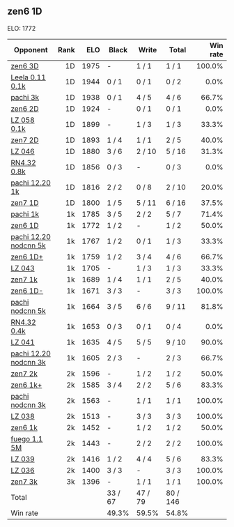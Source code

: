 ## zen6 1D ##

ELO: 1772

Opponent | Rank | ELO | Black | Write | Total | Win rate
---------|-----:|----:|-------|-------|-------|-------:
[zen6 3D](zen6%203D.md) | 1D | 1975 | - | 1 / 1 | 1 / 1 | 100.0%
[Leela 0.11 0.1k](Leela%200.11%200.1k.md) | 1D | 1944 | 0 / 1 | 0 / 1 | 0 / 2 | 0.0%
[pachi 3k](pachi%203k.md) | 1D | 1938 | 0 / 1 | 4 / 5 | 4 / 6 | 66.7%
[zen6 2D](zen6%202D.md) | 1D | 1924 | - | 0 / 1 | 0 / 1 | 0.0%
[LZ 058 0.1k](LZ%20058%200.1k.md) | 1D | 1899 | - | 1 / 3 | 1 / 3 | 33.3%
[zen7 2D](zen7%202D.md) | 1D | 1893 | 1 / 4 | 1 / 1 | 2 / 5 | 40.0%
[LZ 046](LZ%20046.md) | 1D | 1880 | 3 / 6 | 2 / 10 | 5 / 16 | 31.3%
[RN4.32 0.8k](RN4.32%200.8k.md) | 1D | 1856 | 0 / 3 | - | 0 / 3 | 0.0%
[pachi 12.20 1k](pachi%2012.20%201k.md) | 1D | 1816 | 2 / 2 | 0 / 8 | 2 / 10 | 20.0%
[zen7 1D](zen7%201D.md) | 1D | 1800 | 1 / 5 | 5 / 11 | 6 / 16 | 37.5%
[pachi 1k](pachi%201k.md) | 1k | 1785 | 3 / 5 | 2 / 2 | 5 / 7 | 71.4%
[zen6 1D](zen6%201D.md) | 1k | 1772 | 1 / 2 | - | 1 / 2 | 50.0%
[pachi 12.20 nodcnn 5k](pachi%2012.20%20nodcnn%205k.md) | 1k | 1767 | 1 / 2 | 0 / 1 | 1 / 3 | 33.3%
[zen6 1D+](zen6%201D+.md) | 1k | 1759 | 1 / 2 | 3 / 4 | 4 / 6 | 66.7%
[LZ 043](LZ%20043.md) | 1k | 1705 | - | 1 / 3 | 1 / 3 | 33.3%
[zen7 1k](zen7%201k.md) | 1k | 1689 | 1 / 4 | 1 / 1 | 2 / 5 | 40.0%
[zen6 1D-](zen6%201D-.md) | 1k | 1671 | 3 / 3 | - | 3 / 3 | 100.0%
[pachi nodcnn 5k](pachi%20nodcnn%205k.md) | 1k | 1664 | 3 / 5 | 6 / 6 | 9 / 11 | 81.8%
[RN4.32 0.4k](RN4.32%200.4k.md) | 1k | 1653 | 0 / 3 | 0 / 1 | 0 / 4 | 0.0%
[LZ 041](LZ%20041.md) | 1k | 1635 | 4 / 5 | 5 / 5 | 9 / 10 | 90.0%
[pachi 12.20 nodcnn 3k](pachi%2012.20%20nodcnn%203k.md) | 1k | 1605 | 2 / 3 | - | 2 / 3 | 66.7%
[zen7 2k](zen7%202k.md) | 2k | 1596 | - | 1 / 2 | 1 / 2 | 50.0%
[zen6 1k+](zen6%201k+.md) | 2k | 1585 | 3 / 4 | 2 / 2 | 5 / 6 | 83.3%
[pachi nodcnn 3k](pachi%20nodcnn%203k.md) | 2k | 1563 | - | 1 / 1 | 1 / 1 | 100.0%
[LZ 038](LZ%20038.md) | 2k | 1513 | - | 3 / 3 | 3 / 3 | 100.0%
[zen6 1k](zen6%201k.md) | 2k | 1452 | - | 1 / 2 | 1 / 2 | 50.0%
[fuego 1.1 5M](fuego%201.1%205M.md) | 2k | 1443 | - | 2 / 2 | 2 / 2 | 100.0%
[LZ 039](LZ%20039.md) | 2k | 1416 | 1 / 2 | 4 / 4 | 5 / 6 | 83.3%
[LZ 036](LZ%20036.md) | 2k | 1400 | 3 / 3 | - | 3 / 3 | 100.0%
[zen7 3k](zen7%203k.md) | 3k | 1396 | - | 1 / 1 | 1 / 1 | 100.0%
Total | | | 33 / 67 | 47 / 79 | 80 / 146 | 
Win rate| | | 49.3% | 59.5% | 54.8% | 

